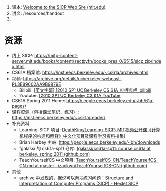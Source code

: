 1. 课本: [Welcome to the SICP Web Site (mit.edu)](https://mitp-content-server.mit.edu/books/content/sectbyfn/books_pres_0/6515/sicp.zip/index.html)
2. 讲义: /resources/handout
3. 
# 资源
- 线上 SICP: https://mitp-content-server.mit.edu/books/content/sectbyfn/books_pres_0/6515/sicp.zip/index.html
- CS61A 档案馆: https://inst.eecs.berkeley.edu/~cs61a/archives.html
- 视频: https://archive.org/details/ucberkeley-webcast-PL3E89002AA9B9879E
	- Bilibili: [[英文字幕] [2010 SP] UC Berkeley CS 61A_哔哩哔哩_bilibili](https://www.bilibili.com/video/av40460492/)
	- Youtube: [[2010 SP] UC Berkeley CS 61A YouTube](https://www.youtube.com/playlist?list=PLhMnuBfGeCDNgVzLPxF9o5UNKG1b-LFY9)
- CS61A Spring 2011 Home: https://people.eecs.berkeley.edu/~bh/61a-pages/
- 课程资源（包括课堂笔记、练习）: https://inst.eecs.berkeley.edu/~cs61a/reader/
- 补充资料
	- Learning-SICP 项目: [DeathKing/Learning-SICP: MIT视频公开课《计算机程序的构造和解释》中文化项目及课程学习资料搜集)](https://github.com/DeathKing/Learning-SICP)
	- Brian Harbey 主站: https://people.eecs.berkeley.edu/~bh/downloads
	- fgalassi 的 cs61a-sp11 仓库: [fgalassi/cs61a-sp11: course cs61a at berkeley, spring 2011 (github.com)](https://github.com/fgalassi/cs61a-sp11?tab=readme-ov-file)
	- TeachYourselfCS 中文项目: [TeachYourselfCS-CN/TeachYourselfCS-CN.md at master · izackwu/TeachYourselfCS-CN (github.com)](https://github.com/izackwu/TeachYourselfCS-CN/blob/master/TeachYourselfCS-CN.md)
- 其他
	- archive 中发现的，据说可以解决练习问题：[Structure and Interpretation of Computer Programs (SICP) - Hexlet SICP](https://sicp.hexlet.io/)